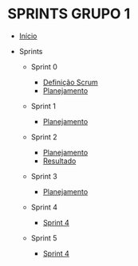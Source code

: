 # SPRINTS GRUPO 1

* [Início](/)

-  Sprints
    
    - Sprint 0
        - [Definição Scrum](/sprints/grupo3/Ata_reuniao_grupo3-SCRUM.md)
        - [Planejamento](/sprints/grupo3/Ata_reuniao_grupo3-Sprint0.md) 
        
    - Sprint 1
    
        - [Planejamento](/sprints/grupo3/Ata_reuniao_grupo3-Sprint0_sprint1.md)
        
    - Sprint 2
    
        - [Planejamento](/sprints/grupo3/Ata_reuniao_grupo3-Sprint1_Sprint2.md) 
        - [Resultado](/sprints/grupo3/Ata_reuniao_grupo3-Sprint2.md) 

     - Sprint 3
    
        - [Planejamento](/sprints/grupo3/Ata_reuniao_grupo3-Sprint2_sprint3.md) 
        
    - Sprint 4
    
        - [Sprint 4](/sprints/grupo3/sprint4Grupo3.md)     
        
    - Sprint 5
    
        - [Sprint 4](/sprints/grupo3/sprint5Grupo3.md) 
